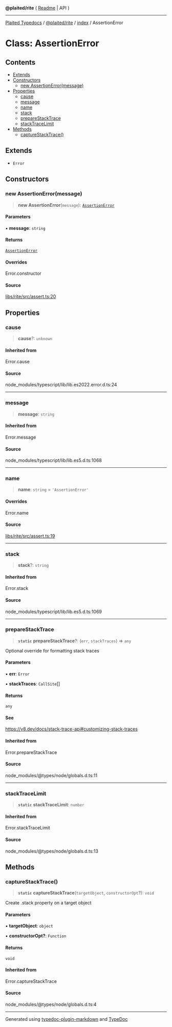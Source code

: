**@plaited/rite** ( [Readme](../../README.md) \| API )

***

[Plaited Typedocs](../../../../modules.md) / [@plaited/rite](../../modules.md) / [index](../README.md) / AssertionError

# Class: AssertionError

## Contents

- [Extends](AssertionError.md#extends)
- [Constructors](AssertionError.md#constructors)
  - [new AssertionError(message)](AssertionError.md#new-assertionerrormessage)
- [Properties](AssertionError.md#properties)
  - [cause](AssertionError.md#cause)
  - [message](AssertionError.md#message)
  - [name](AssertionError.md#name)
  - [stack](AssertionError.md#stack)
  - [prepareStackTrace](AssertionError.md#preparestacktrace)
  - [stackTraceLimit](AssertionError.md#stacktracelimit)
- [Methods](AssertionError.md#methods)
  - [captureStackTrace()](AssertionError.md#capturestacktrace)

## Extends

- `Error`

## Constructors

### new AssertionError(message)

> **new AssertionError**(`message`): [`AssertionError`](AssertionError.md)

#### Parameters

▪ **message**: `string`

#### Returns

[`AssertionError`](AssertionError.md)

#### Overrides

Error.constructor

#### Source

[libs/rite/src/assert.ts:20](https://github.com/plaited/plaited/blob/b151218/libs/rite/src/assert.ts#L20)

## Properties

### cause

> **cause**?: `unknown`

#### Inherited from

Error.cause

#### Source

node\_modules/typescript/lib/lib.es2022.error.d.ts:24

***

### message

> **message**: `string`

#### Inherited from

Error.message

#### Source

node\_modules/typescript/lib/lib.es5.d.ts:1068

***

### name

> **name**: `string` = `'AssertionError'`

#### Overrides

Error.name

#### Source

[libs/rite/src/assert.ts:19](https://github.com/plaited/plaited/blob/b151218/libs/rite/src/assert.ts#L19)

***

### stack

> **stack**?: `string`

#### Inherited from

Error.stack

#### Source

node\_modules/typescript/lib/lib.es5.d.ts:1069

***

### prepareStackTrace

> **`static`** **prepareStackTrace**?: (`err`, `stackTraces`) => `any`

Optional override for formatting stack traces

#### Parameters

▪ **err**: `Error`

▪ **stackTraces**: `CallSite`[]

#### Returns

`any`

#### See

https://v8.dev/docs/stack-trace-api#customizing-stack-traces

#### Inherited from

Error.prepareStackTrace

#### Source

node\_modules/@types/node/globals.d.ts:11

***

### stackTraceLimit

> **`static`** **stackTraceLimit**: `number`

#### Inherited from

Error.stackTraceLimit

#### Source

node\_modules/@types/node/globals.d.ts:13

## Methods

### captureStackTrace()

> **`static`** **captureStackTrace**(`targetObject`, `constructorOpt`?): `void`

Create .stack property on a target object

#### Parameters

▪ **targetObject**: `object`

▪ **constructorOpt?**: `Function`

#### Returns

`void`

#### Inherited from

Error.captureStackTrace

#### Source

node\_modules/@types/node/globals.d.ts:4

***

Generated using [typedoc-plugin-markdown](https://www.npmjs.com/package/typedoc-plugin-markdown) and [TypeDoc](https://typedoc.org/)
